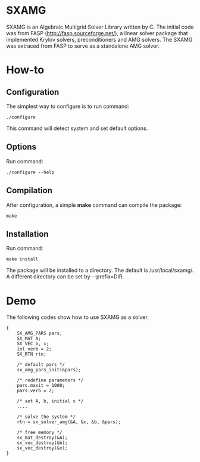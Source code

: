 # SXAMG

SXAMG is an Algebraic Multigrid Solver Library written by C. The initial code was from FASP
(http://fasp.sourceforge.net/), a linear solver package that implemented Krylov solvers, preconditioners and
AMG solvers. The SXAMG was extraced from FASP to serve as a standalone AMG solver.

# How-to
## Configuration
The simplest way to configure is to run command:
```
./configure
```
This command will detect system and set default options.

## Options
Run command:
```
./configure --help
```

## Compilation
After configuration, a simple **make** command can compile the package:
```
make
```

## Installation
Run command:
```
make install
```
The package will be installed to a directory. The default is /usr/local/sxamg/. A different directory can be set by --prefix=DIR.

# Demo

The following codes show how to use SXAMG as a solver.

```
{
    SX_AMG_PARS pars;
    SX_MAT A;
    SX_VEC b, x;
    int verb = 2;
    SX_RTN rtn;
    
    /* default pars */
    sx_amg_pars_init(&pars);

    /* redefine parameters */
    pars.maxit = 1000;
    pars.verb = 2;
    
    /* set A, b, initial x */
    ....
    
    /* solve the system */
    rtn = sx_solver_amg(&A, &x, &b, &pars);
    
    /* free memory */
    sx_mat_destroy(&A);
    sx_vec_destroy(&b);
    sx_vec_destroy(&x);
}
```
